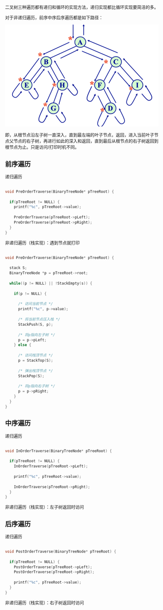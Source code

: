 
二叉树三种遍历都有递归和循环的实现方法，递归实现都比循环实现要简洁的多。

对于非递归遍历，前序中序后序遍历都是如下路径：

![](https://github.com/hoanFir/blogs/blob/master/%E7%AE%97%E6%B3%95/images/%E6%88%AA%E5%B1%8F2020-04-29%E4%B8%8B%E5%8D%889.04.14.png?raw=true)

即，从根节点沿左子树一直深入，直到最左端的叶子节点，返回，进入当前叶子节点父节点的右子树，再进行如此的深入和返回，直到最后从根节点的右子树返回到根节点为止。只是访问/打印时机不同。

## 前序遍历

递归遍历

```c

void PreOrderTraverse(BinaryTreeNode* pTreeRoot) {

  if(pTreeRoot != NULL) {
    printf("%c", pTreeRoot->value);
    
    PreOrderTraverse(pTreeRoot->pLeft);
    PreOrderTraverse(pTreeRoot->pRight);
  }
}

```

非递归遍历（栈实现）：遇到节点就打印

```c

void PreOrderTraverse(BinaryTreeNode* pTreeRoot) {

  stack S;
  BinaryTreeNode *p = pTreeRoot->root;
  
  while((p != NULL) || !StackEmpty(s)) {
  
    if(p != NULL) {
    
      /* 访问当前节点 */
      printf("%c", p->value);
      
      /* 将当前节点压入栈 */
      StackPush(S, p);
      
      /* 将p指向左子树 */
      p = p->pLeft;
    } else {
      
      /* 访问栈顶节点 */
      p = StackTop(S);
      
      /* 弹出栈顶节点 */
      StackPop(S);

      /* 将p指向右子树 */
      p = p->pRight;
    }
  }
}

```


## 中序遍历

递归遍历


```c

void InOrderTraverse(BinaryTreeNode* pTreeRoot) {

  if(pTreeRoot != NULL) {    
    InOrderTraverse(pTreeRoot->pLeft);
    
    printf("%c", pTreeRoot->value);
    
    InOrderTraverse(pTreeRoot->pRight);
  }
}

```

非递归遍历（栈实现）：左子树返回时访问



## 后序遍历

递归遍历

```c

void PostOrderTraverse(BinaryTreeNode* pTreeRoot) {

  if(pTreeRoot != NULL) {    
    PostOrderTraverse(pTreeRoot->pLeft);
    PostOrderTraverse(pTreeRoot->pRight);
    
    printf("%c", pTreeRoot->value);
  }
}

```

非递归遍历（栈实现）：右子树返回时访问
